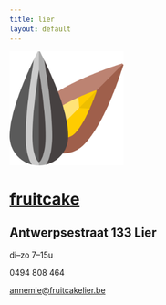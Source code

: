 ```yaml
---
title: lier
layout: default
---
```


<img src="/images/sunflower.png" alt="sunflower" height="200" />

# [fruitcake](/)

## Antwerpsestraat 133 Lier

di&ndash;zo 7&ndash;15u

0494 808 464

<a href="mailto:annemie@fruitcakelier.be">annemie@fruitcakelier.be</a>
